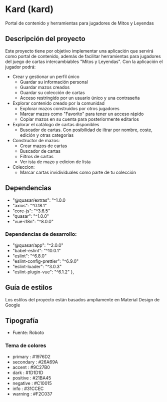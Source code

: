 # Kard (kard)

Portal de contenido y herramientas para jugadores de Mitos y Leyendas

## Descripción del proyecto

Este proyecto tiene por objetivo implementar una aplicación que servirá como portal de contenido, además de facilitar herramientas para jugadores del juego de cartas intercambiables "Mitos y Leyendas". Con la aplicación el jugador podrá:

- Crear y gestionar un perfil único
  - Guardar su información personal
  - Guardar mazos creados
  - Guardar su colección de cartas
  - Acceso restringido por un usuario único y una contraseña
- Explorar contenido creado por la comunidad
  - Explorar mazos construidos por otros jugadores
  - Marcar mazos como "Favorito" para tener un acceso rápido
  - Copiar mazos en su cuenta para posteriormente editarlos
- Explorar el catálogo de cartas disponibles
  - Buscador de cartas. Con posibilidad de iltrar por nombre, coste, edición y otras categorías
- Constructor de mazos:
  - Crear mazos de cartas
  - Buscador de cartas
  - Filtros de cartas
  - Ver ista de mazo y edicion de lista
- Coleccion:
  - Marcar cartas invidividuales como parte de tu colección

## Dependencias

  - "@quasar/extras": "^1.0.0
  - "axios": "^0.18.1"
  - "core-js": "^3.6.5"
  - "quasar": "^1.0.0"
  - "vue-i18n": "^8.0.0"

### Dependencias de desarrollo: 
  - "@quasar/app": "^2.0.0"
  - "babel-eslint": "^10.0.1"
  - "eslint": "^6.8.0"
  - "eslint-config-prettier": "^6.9.0"
  - "eslint-loader": "^3.0.3"
  - "eslint-plugin-vue": "^6.1.2"
  },

## Guía de estilos

Los estilos del proyecto están basados ampliamente en Material Design de Google

## Tipografía
- Fuente: Roboto

### Tema de colores 
- primary   : #1976D2
- secondary : #26A69A
- accent    : #9C27B0
- dark      : #1D1D1D
- positive  : #21BA45
- negative  : #C10015
- info      : #31CCEC
- warning   : #F2C037